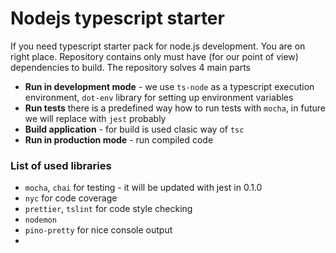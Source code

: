 # Nodejs typescript starter
If you need typescript starter pack for node.js development. You are on 
right place. Repository contains only must have (for our point of view) 
dependencies to build. The repository solves 4 main parts

- **Run in development mode** - we use `ts-node` as a typescript execution environment,
`dot-env` library for setting up environment variables
- **Run tests** there is a predefined way how to run tests with `mocha`, in future we will replace with `jest` probably
- **Build application** - for build is used clasic way of `tsc`
- **Run in production mode** - run compiled code 


### List of used libraries
- `mocha`, `chai` for testing - it will be updated with jest in 0.1.0
- `nyc` for code coverage
- `prettier`, `tslint` for code style checking
- `nodemon` 
- `pino-pretty` for nice console output
-  


